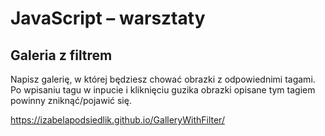 

# JavaScript &ndash; warsztaty
## Galeria z filtrem

Napisz galerię, w której będziesz chować obrazki z odpowiednimi tagami.
Po wpisaniu tagu w inpucie i kliknięciu guzika obrazki opisane tym tagiem powinny zniknąć/pojawić się.

https://izabelapodsiedlik.github.io/GalleryWithFilter/
